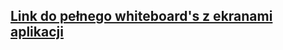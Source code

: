 ## [Link do pełnego whiteboard's z ekranami aplikacji](https://miro.com/app/board/uXjVO-cKMtg=/?share_link_id=476705010361)
